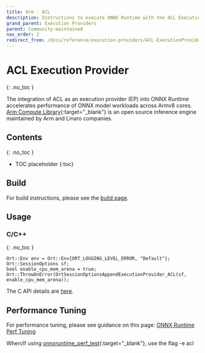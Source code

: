```yaml
---
title: Arm - ACL
description: Instructions to execute ONNX Runtime with the ACL Execution Provider
grand_parent: Execution Providers
parent: Community-maintained
nav_order: 2
redirect_from: /docs/reference/execution-providers/ACL-ExecutionProvider
---
```


# ACL Execution Provider
{: .no_toc }

The integration of ACL as an execution provider (EP) into ONNX Runtime accelerates performance of ONNX model workloads across Armv8 cores. [Arm Compute Library](https://github.com/ARM-software/ComputeLibrary){:target="_blank"} is an open source inference engine maintained by Arm and Linaro companies.


## Contents
{: .no_toc }

* TOC placeholder
{:toc}


## Build
For build instructions, please see the [build page](../build/eps.md#arm-compute-library).

## Usage
### C/C++
{: .no_toc }

```
Ort::Env env = Ort::Env{ORT_LOGGING_LEVEL_ERROR, "Default"};
Ort::SessionOptions sf;
bool enable_cpu_mem_arena = true;
Ort::ThrowOnError(OrtSessionOptionsAppendExecutionProvider_ACL(sf, enable_cpu_mem_arena));
```
The C API details are [here](../get-started/with-c.html).

## Performance Tuning
For performance tuning, please see guidance on this page: [ONNX Runtime Perf Tuning](../performance/tune-performance.md)

When/if using [onnxruntime_perf_test](https://github.com/microsoft/onnxruntime/tree/master/onnxruntime/test/perftest){:target="_blank"}, use the flag -e acl
